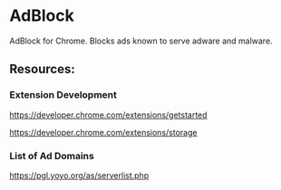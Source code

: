 # AdBlock
AdBlock for Chrome. Blocks ads known to serve adware and malware.

## Resources:

### Extension Development
https://developer.chrome.com/extensions/getstarted

https://developer.chrome.com/extensions/storage

### List of Ad Domains
https://pgl.yoyo.org/as/serverlist.php
